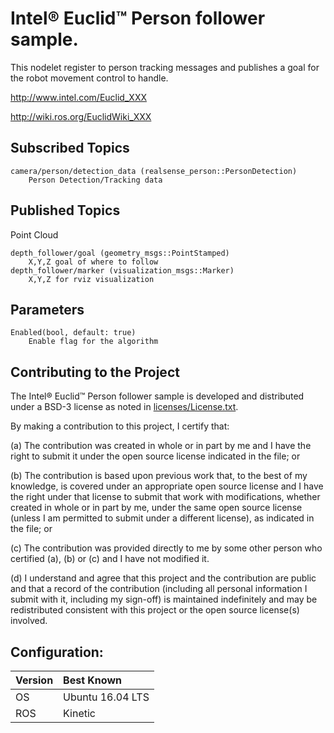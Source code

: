# Intel&reg; Euclid&trade; Person follower sample.

This nodelet register to person tracking messages and publishes a goal for the robot movement control to handle.

http://www.intel.com/Euclid_XXX

http://wiki.ros.org/EuclidWiki_XXX

## Subscribed Topics

	camera/person/detection_data (realsense_person::PersonDetection)
		Person Detection/Tracking data
	
## Published Topics

Point Cloud

    depth_follower/goal (geometry_msgs::PointStamped)
		X,Y,Z goal of where to follow
	depth_follower/marker (visualization_msgs::Marker)
		X,Y,Z for rviz visualization 

## Parameters

	Enabled(bool, default: true)
		Enable flag for the algorithm

## Contributing to the Project

The Intel&reg; Euclid&trade; Person follower sample is developed and distributed under
a BSD-3 license as noted in [licenses/License.txt](licenses/License.txt).

By making a contribution to this project, I certify that:

(a) The contribution was created in whole or in part by me and I
have the right to submit it under the open source license
indicated in the file; or

(b) The contribution is based upon previous work that, to the best
of my knowledge, is covered under an appropriate open source
license and I have the right under that license to submit that
work with modifications, whether created in whole or in part
by me, under the same open source license (unless I am
permitted to submit under a different license), as indicated
in the file; or

(c) The contribution was provided directly to me by some other
person who certified (a), (b) or (c) and I have not modified
it.

(d) I understand and agree that this project and the contribution
are public and that a record of the contribution (including all
personal information I submit with it, including my sign-off) is
maintained indefinitely and may be redistributed consistent with
this project or the open source license(s) involved.

## Configuration:

| Version        | Best Known           |
|:-------------- |:---------------------|
| OS             | Ubuntu 16.04 LTS     |
| ROS            | Kinetic              |
